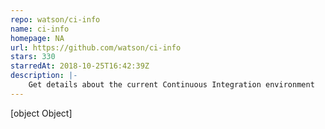 ```yaml
---
repo: watson/ci-info
name: ci-info
homepage: NA
url: https://github.com/watson/ci-info
stars: 330
starredAt: 2018-10-25T16:42:39Z
description: |-
    Get details about the current Continuous Integration environment 
---
```


[object Object]
